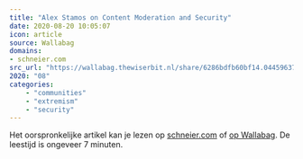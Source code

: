 ```yaml
---
title: "Alex Stamos on Content Moderation and Security"
date: 2020-08-20 10:05:07
icon: article
source: Wallabag
domains:
- schneier.com
src_url: "https://wallabag.thewiserbit.nl/share/6286bdfb60bf14.04459637"
2020: "08"
categories:
    - "communities"
    - "extremism"
    - "security"
---
```

Het oorspronkelijke artikel kan je lezen op [schneier.com](https://www.schneier.com/blog/archives/2019/05/alex_stamos_on.html) of [op Wallabag](https://wallabag.thewiserbit.nl/share/6286bdfb60bf14.04459637). De leestijd is ongeveer 7 minuten.